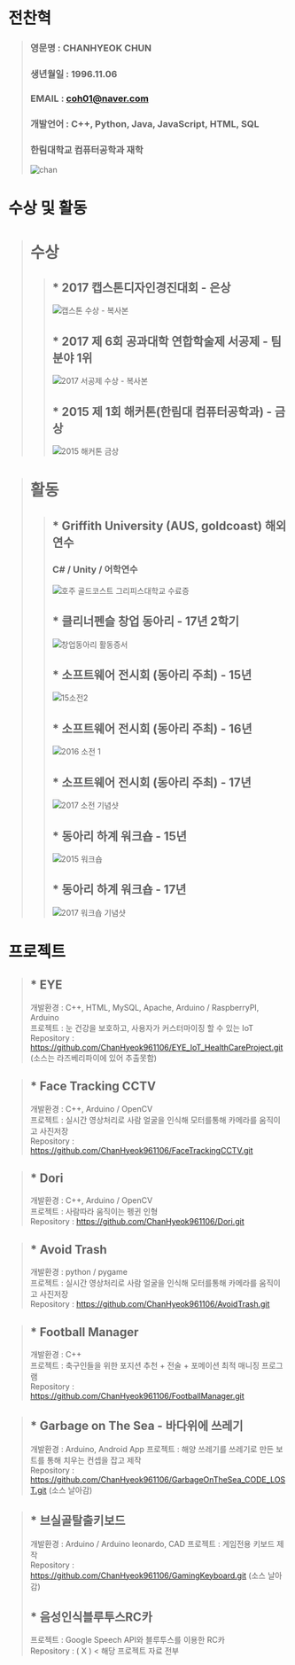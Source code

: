 # 전찬혁
> ### 영문명 : CHANHYEOK CHUN
> ### 생년월일 : 1996.11.06
> ### EMAIL : coh01@naver.com
> ### 개발언어 : C++, Python, Java, JavaScript, HTML, SQL
> ### 한림대학교 컴퓨터공학과 재학
> ![chan](https://user-images.githubusercontent.com/34766471/117864170-77a1d100-b2cf-11eb-80e8-992682bd330a.png)

# 수상 및 활동
> # 수상
> > ## * 2017 캡스톤디자인경진대회 - 은상
> > ![캡스톤 수상 - 복사본](https://user-images.githubusercontent.com/34766471/117866712-66a68f00-b2d2-11eb-9b3b-2030c08a26ef.jpg)
> > ## * 2017 제 6회 공과대학 연합학술제 서공제 - 팀분야 1위
> > ![2017 서공제 수상 - 복사본](https://user-images.githubusercontent.com/34766471/117866774-7a51f580-b2d2-11eb-9a4f-fabbe2ba7bad.jpg)
> > ## * 2015 제 1회 해커톤(한림대 컴퓨터공학과) - 금상
> > ![2015 해커톤 금상](https://user-images.githubusercontent.com/34766471/117866592-4a0a5700-b2d2-11eb-8192-615c387e0ccc.jpg)

> # 활동
> > ## * Griffith University (AUS, goldcoast) 해외연수
> > ### C# / Unity / 어학연수
> > ![호주 골드코스트 그리피스대학교 수료증](https://user-images.githubusercontent.com/34766471/117866523-33640000-b2d2-11eb-91c0-db0ec3087981.jpg)
> > ## * 클리너펜슬 창업 동아리 - 17년 2학기
> > ![창업동아리 활동증서](https://user-images.githubusercontent.com/34766471/117867002-c1d88180-b2d2-11eb-80af-aec25871471f.jpg)
> > ## * 소프트웨어 전시회 (동아리 주최) - 15년
> > ![15소전2](https://user-images.githubusercontent.com/34766471/117867385-45926e00-b2d3-11eb-95a0-7b0fc3d803aa.jpg)
> > ## * 소프트웨어 전시회 (동아리 주최) - 16년
> > ![2016 소전 1](https://user-images.githubusercontent.com/34766471/117867309-27c50900-b2d3-11eb-9411-337ecc2d3fa5.jpg)
> > ## * 소프트웨어 전시회 (동아리 주최) - 17년
> > ![2017 소전 기념샷](https://user-images.githubusercontent.com/34766471/117867233-0ebc5800-b2d3-11eb-8865-6f1a6cb2e190.jpg)
> > ## * 동아리 하계 워크숍 - 15년
> > ![2015 워크숍](https://user-images.githubusercontent.com/34766471/117867064-d0bf3400-b2d2-11eb-9fba-8cbe9d0df789.jpg)
> > ## * 동아리 하계 워크숍 - 17년
> > ![2017 워크숍 기념샷](https://user-images.githubusercontent.com/34766471/117867115-e6345e00-b2d2-11eb-9c93-f4cbed330c20.jpg)

# 프로젝트
> ## * EYE
> 개발환경 : C++, HTML, MySQL, Apache, Arduino / RaspberryPI, Arduino\
> 프로젝트 : 눈 건강을 보호하고, 사용자가 커스터마이징 할 수 있는 IoT\
> Repository : https://github.com/ChanHyeok961106/EYE_IoT_HealthCareProject.git (소스는 라즈베리파이에 있어 추출못함)

> ## * Face Tracking CCTV
> 개발환경 : C++, Arduino / OpenCV\
> 프로젝트 : 실시간 영상처리로 사람 얼굴을 인식해 모터를통해 카메라를 움직이고 사진저장\
> Repository : https://github.com/ChanHyeok961106/FaceTrackingCCTV.git
 
> ## * Dori
> 개발환경 : C++, Arduino / OpenCV\
> 프로젝트 : 사람따라 움직이는 펭귄 인형\
> Repository : https://github.com/ChanHyeok961106/Dori.git

> ## * Avoid Trash
> 개발환경 : python / pygame\
> 프로젝트 : 실시간 영상처리로 사람 얼굴을 인식해 모터를통해 카메라를 움직이고 사진저장\
> Repository : https://github.com/ChanHyeok961106/AvoidTrash.git

> ## * Football Manager
> 개발환경 : C++\
> 프로젝트 : 축구인들을 위한 포지션 추천 + 전술 + 포메이션 최적 매니징 프로그램\
> Repository : https://github.com/ChanHyeok961106/FootballManager.git

> ## * Garbage on The Sea - 바다위에 쓰레기
> 개발환경 : Arduino, Android App
> 프로젝트 : 해양 쓰레기를 쓰레기로 만든 보트를 통해 치우는 컨셉을 잡고 제작\
> Repository : https://github.com/ChanHyeok961106/GarbageOnTheSea_CODE_LOST.git (소스 날아감)

> ## * 브실골탈출키보드
> 개발환경 : Arduino / Arduino leonardo, CAD
> 프로젝트 : 게임전용 키보드 제작\
> Repository : https://github.com/ChanHyeok961106/GamingKeyboard.git (소스 날아감)
>
> ## * 음성인식블루투스RC카
> 프로젝트 : Google Speech API와 블루투스를 이용한 RC카\
> Repository : ( X ) < 해당 프로젝트 자료 전부 
